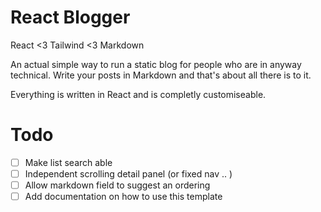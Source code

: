 # React Blogger
React <3 Tailwind <3 Markdown

An actual simple way to run a static blog for people who are in anyway technical.
Write your posts in Markdown and that's about all there is to it.

Everything is written in React and is completly customiseable.


# Todo
- [ ] Make list search able
- [ ] Independent scrolling detail panel (or fixed nav .. )
- [ ] Allow markdown field to suggest an ordering 
- [ ] Add documentation on how to use this template